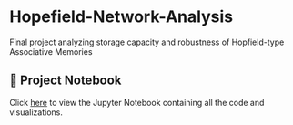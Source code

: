 # Hopefield-Network-Analysis
Final project analyzing storage capacity and robustness of Hopfield-type Associative Memories

## 📄 Project Notebook
Click [here](project%20(2).ipynb) to view the Jupyter Notebook containing all the code and visualizations.

